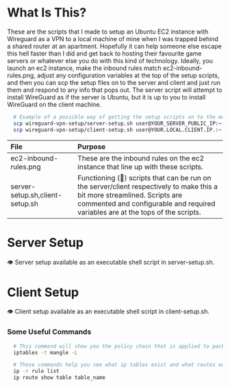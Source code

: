 # What Is This?

These are the scripts that I made to setup an Ubuntu EC2 instance with Wireguard as a VPN to a local machine of mine when I was trapped behind a shared router at an apartment. Hopefully it can help someone else escape this hell faster than I did and get back to hosting their favourite game servers or whatever else you do with this kind of technology. Ideally, you launch an ec2 instance, make the inbound rules match ec2-inbound-rules.png, adjust any configuration variables at the top of the setup scripts, and then you can scp the setup files on to the server and client and just run them and respond to any info that pops out. The server script will attempt to install WireGuard as if the server is Ubuntu, but it is up to you to install WireGuard on the client machine.

```sh
  # Example of a possible way of getting the setup scripts on to the machines.
  scp wireguard-vpn-setup/server-setup.sh user@YOUR_SERVER_PUBLIC_IP:~
  scp wireguard-vpn-setup/client-setup.sh user@YOUR.LOCAL.CLIENT.IP.:~
```

| File                            | Purpose                                                                                                                                                                                                       |
| :------------------------------ | :------------------------------------------------------------------------------------------------------------------------------------------------------------------------------------------------------------ |
| ec2-inbound-rules.png           | These are the inbound rules on the ec2 instance that line up with these scripts.                                                                                                                              |
| server-setup.sh,client-setup.sh | Functioning (🙏) scripts that can be run on the server/client respectively to make this a bit more streamlined. Scripts are commented and configurable and required variables are at the tops of the scripts. |

# Server Setup

👁️ Server setup available as an executable shell script in server-setup.sh.

# Client Setup

👁️ Client setup available as an executable shell script in client-setup.sh.

### Some Useful Commands

```sh
  # This command will show you the policy chain that is applied to packets. Very useful for making sure packet marks are being applied as you think.
  iptables -t mangle -L

  # These commands help you see what ip tables exist and what routes each table uses.
  ip -r rule list
  ip route show table table_name
```
